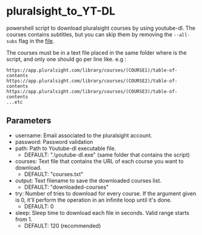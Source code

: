 # pluralsight_to_YT-DL
powershell script to download pluralsight courses by using youtube-dl. The courses contains subtitles, but you can skip them by removing the ```--all-subs``` flag in the [file](https://github.com/rohan5564/pluralsight_to_YT-DL/blob/master/script.ps1#L29).

The courses must be in a text file placed in the same folder where is the script, and only one should go per line like. e.g :

```
https://app.pluralsight.com/library/courses/(COURSE1)/table-of-contents
https://app.pluralsight.com/library/courses/(COURSE2)/table-of-contents
https://app.pluralsight.com/library/courses/(COURSE3)/table-of-contents
...etc
```

## Parameters
* username: Email associated to the pluralsight account.
* password: Password validation
* path: Path to Youtube-dl executable file.
    * DEFAULT: ".\youtube-dl.exe" (same folder that contains the script)
* courses: Text file that contains the URL of each course you want to download.
    * DEFAULT: "courses.txt"
* output: Text filename to save the downloaded courses list.
    * DEFAULT: "downloaded-courses"
* try: Number of tries to download for every course. If the argument given is 0, it'll perform the operation in an infinite loop until it's done.
    * DEFAULT: 0
* sleep: Sleep time to download each file in seconds. Valid range starts from 1.
    * DEFAULT: 120 (recommended)